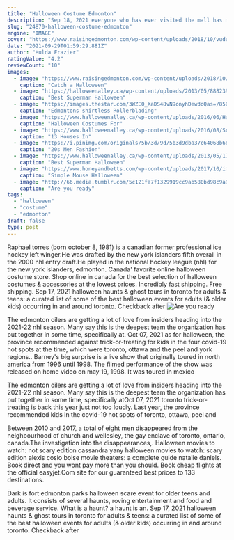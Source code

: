 ```yaml
---
title: "Halloween Costume Edmonton"
description: "Sep 18, 2021 everyone who has ever visited the mall has memories, from wedding proposals at the fantasyland hotel to halloween costume competitions, to getting lost as children"
slug: "24870-halloween-costume-edmonton"
engine: "IMAGE"
cover: "https://www.raisingedmonton.com/wp-content/uploads/2018/10/vudu-movies.jpg"
date: "2021-09-29T01:59:29.881Z"
author: "Hulda Frazier"
ratingValue: "4.2"
reviewCount: "10"
images:
  - image: "https://www.raisingedmonton.com/wp-content/uploads/2018/10/vudu-movies.jpg"
    caption: "Catch a Halloween"
  - image: "https://halloweenalley.ca/wp-content/uploads/2013/05/888239xl.jpg"
    caption: "Best Superman Halloween"
  - image: "https://images.thestar.com/3WZE0_XaDS48vN9onyhDew3oQas=/850x567/smart/filters:cb(2700061000)/https://www.thestar.com/content/dam/thestar/edmonton/2018/10/30/edmontons-shirtless-rollerblading-guitar-guy-inspires-halloween-costume-and-even-more-smiles/mathieu_lefebvre_art.jpg"
    caption: "Edmontons shirtless Rollerblading"
  - image: "https://www.halloweenalley.ca/wp-content/uploads/2016/06/Halloween_Kids_Costumes.jpg"
    caption: "Halloween Costumes For"
  - image: "https://www.halloweenalley.ca/wp-content/uploads/2016/08/Screen-Shot-2016-07-30-at-12.37.47-AM.png"
    caption: "13 Houses In"
  - image: "https://i.pinimg.com/originals/5b/3d/9d/5b3d9dba37c64068b68b657e4709f451.jpg"
    caption: "20s Men Fashion"
  - image: "https://www.halloweenalley.ca/wp-content/uploads/2013/05/17479xl.jpg"
    caption: "Best Superman Halloween"
  - image: "https://www.honeyandbetts.com/wp-content/uploads/2017/10/img_9643_facetune_26.10.2017-222124.jpg"
    caption: "Simple Mouse Halloween"
  - image: "http://66.media.tumblr.com/5c121fa7f1329919cc9ab580bd98c9a9/tumblr_ncn8zgM3S51sfqz1xo5_1280.jpg"
    caption: "Are you ready"
tags:
  - "halloween"
  - "costume"
  - "edmonton"
draft: false
type: post
---
```


Raphael torres (born october 8, 1981) is a canadian former professional ice hockey left winger.He was drafted by the new york islanders fifth overall in the 2000 nhl entry draft.He played in the national hockey league (nhl) for the new york islanders, edmonton. Canada' favorite online halloween costume store. Shop online in canada for the best selection of halloween costumes & accessories at the lowest prices. Incredibly fast shipping. Free shipping. Sep 17, 2021 halloween haunts & ghost tours in toronto for adults & teens: a curated list of some of the best halloween events for adults (& older kids) occurring in and around toronto. Checkback after
![Are you ready](http://66.media.tumblr.com/5c121fa7f1329919cc9ab580bd98c9a9/tumblr_ncn8zgM3S51sfqz1xo5_1280.jpg "Are you ready")

The edmonton oilers are getting a lot of love from insiders heading into the 2021-22 nhl season. Many say this is the deepest team the organization has put together in some time, specifically at. Oct 07, 2021 as for halloween, the province recommended against trick-or-treating for kids in the four covid-19 hot spots at the time, which were toronto, ottawa and the peel and york regions.. Barney&#39;s big surprise is a live show that originally toured in north america from 1996 until 1998. The filmed performance of the show was released on home video on may 19, 1998. It was toured in mexico
<!--inArticleAds-->

<!--galleryOne-->

The edmonton oilers are getting a lot of love from insiders heading into the 2021-22 nhl season. Many say this is the deepest team the organization has put together in some time, specifically atOct 07, 2021 toronto  trick-or-treating is back this year  just not too loudly. Last year, the province recommended kids in the covid-19 hot spots of toronto, ottawa, peel and
<!--inArticleAds-->

<!--galleryTwo-->

Between 2010 and 2017, a total of eight men disappeared from the neighbourhood of church and wellesley, the gay enclave of toronto, ontario, canada.The investigation into the disappearances,. Halloween movies to watch: not scary edition cassandra yany halloween movies to watch: scary edition alexis cosio boise movie theaters: a complete guide natalie daniels. Book direct and you wont pay more than you should. Book cheap flights at the official easyjet.Com site for our guaranteed best prices to 133 destinations.
<!--galleryThree-->

Dark is fort edmonton parks halloween scare event for older teens and adults. It consists of several haunts, roving entertainment and food and beverage service. What is a haunt? a haunt is an. Sep 17, 2021 halloween haunts & ghost tours in toronto for adults & teens: a curated list of some of the best halloween events for adults (& older kids) occurring in and around toronto. Checkback after